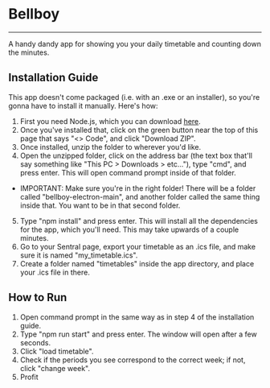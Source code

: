 # Bellboy

---
A handy dandy app for showing you your daily timetable and counting down the minutes.

## Installation Guide
This app doesn't come packaged (i.e. with an .exe or an installer), so you're gonna have to install it manually. Here's how:
1. First you need Node.js, which you can download [here](https://nodejs.org/en/download).
2. Once you've installed that, click on the green button near the top of this page that says "<> Code", and click "Download ZIP".
3. Once installed, unzip the folder to wherever you'd like.
4. Open the unzipped folder, click on the address bar (the text box that'll say something like "This PC > Downloads > etc..."), type "cmd", and press enter. This will open command prompt inside of that folder.
  - IMPORTANT: Make sure you're in the right folder! There will be a folder called "bellboy-electron-main", and another folder called the same thing inside that. You want to be in that second folder.
5. Type "npm install" and press enter. This will install all the dependencies for the app, which you'll need. This may take upwards of a couple minutes.
6. Go to your Sentral page, export your timetable as an .ics file, and make sure it is named "my_timetable.ics".
7. Create a folder named "timetables" inside the app directory, and place your .ics file in there.

## How to Run
1. Open command prompt in the same way as in step 4 of the installation guide.
2. Type "npm run start" and press enter. The window will open after a few seconds.
3. Click "load timetable".
4. Check if the periods you see correspond to the correct week; if not, click "change week".
5. Profit

